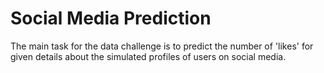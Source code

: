 # Social Media Prediction
 The main task for the data challenge is to predict the number of 'likes' for given details about the simulated profiles of users on social media.
